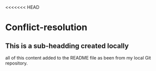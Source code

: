<<<<<<< HEAD
# Conflict-resolution 

## This is a sub-headding created locally

all of this content added to the README file as been from my local Git repository.

